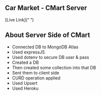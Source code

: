 ## Car Market - CMart Server

[Live Link](“ ”)

## About Server Side of CMart

- Connected DB to MongoDB Atlas
- Used expressJS
- Used dotenv to secure DB user & pass
- Created a DB
- Then created some collection into that DB
- Sent them to client side
- CURD operation applied
- Used Upsert
- Used Heroku
